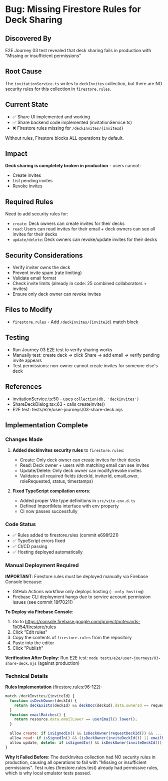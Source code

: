 # Bug: Missing Firestore Rules for Deck Sharing

## Discovered By
E2E Journey 03 test revealed that deck sharing fails in production with "Missing or insufficient permissions"

## Root Cause
The `invitationService.ts` writes to `deckInvites` collection, but there are NO security rules for this collection in `firestore.rules`.

## Current State
- ✅ Share UI implemented and working
- ✅ Share backend code implemented (invitationService.ts)
- ❌ Firestore rules missing for `/deckInvites/{inviteId}`

Without rules, Firestore blocks ALL operations by default.

## Impact
**Deck sharing is completely broken in production** - users cannot:
- Create invites
- List pending invites
- Revoke invites

## Required Rules

Need to add security rules for:
- `create`: Deck owners can create invites for their decks
- `read`: Users can read invites for their email + deck owners can see all invites for their decks
- `update/delete`: Deck owners can revoke/update invites for their decks

## Security Considerations
- Verify inviter owns the deck
- Prevent invite spam (rate limiting)
- Validate email format
- Check invite limits (already in code: 25 combined collaborators + invites)
- Ensure only deck owner can revoke invites

## Files to Modify
- `firestore.rules` - Add `/deckInvites/{inviteId}` match block

## Testing
- Run Journey 03 E2E test to verify sharing works
- Manually test: create deck → click Share → add email → verify pending invite appears
- Test permissions: non-owner cannot create invites for someone else's deck

## References
- invitationService.ts:50 - uses `collection(db, 'deckInvites')`
- ShareDeckDialog.tsx:63 - calls createInvite()
- E2E test: tests/e2e/user-journeys/03-share-deck.mjs



## Implementation Complete

### Changes Made
1. **Added deckInvites security rules** to `firestore.rules`:
   - Create: Only deck owner can create invites for their decks
   - Read: Deck owner + users with matching email can see invites
   - Update/Delete: Only deck owner can modify/revoke invites
   - Validates all required fields (deckId, inviterId, emailLower, roleRequested, status, timestamps)

2. **Fixed TypeScript compilation errors**:
   - Added proper Vite type definitions in `src/vite-env.d.ts`
   - Defined ImportMeta interface with env property
   - CI now passes successfully

### Code Status
- ✅ Rules added to firestore.rules (commit e698f221)
- ✅ TypeScript errors fixed
- ✅ CI/CD passing
- ✅ Hosting deployed automatically

### Manual Deployment Required

**IMPORTANT**: Firestore rules must be deployed manually via Firebase Console because:
- GitHub Actions workflow only deploys hosting (`--only hosting`)
- Firebase CLI deployment hangs due to service account permission issues (see commit 18f70211)

**To Deploy via Firebase Console**:
1. Go to https://console.firebase.google.com/project/notecards-1b054/firestore/rules
2. Click "Edit rules"
3. Copy the contents of `firestore.rules` from the repository
4. Paste into the editor
5. Click "Publish"

**Verification After Deploy**:
Run E2E test: `node tests/e2e/user-journeys/03-share-deck.mjs` (against production)

### Technical Details

**Rules Implementation** (firestore.rules:96-122):
```javascript
match /deckInvites/{inviteId} {
  function isDeckOwner(deckId) { 
    return deckExists(deckId) && deckDoc(deckId).data.ownerId == request.auth.uid; 
  }
  function emailMatches() { 
    return resource.data.emailLower == userEmail().lower(); 
  }
  
  allow create: if isSignedIn() && isDeckOwner(requestDeckId()) && ...
  allow read: if isSignedIn() && (isDeckOwner(inviteDeckId()) || emailMatches());
  allow update, delete: if isSignedIn() && isDeckOwner(inviteDeckId());
}
```

**Why It Failed Before**: The deckInvites collection had NO security rules in production, causing all operations to fail with "Missing or insufficient permissions". Test rules (firestore.rules.test) already had permissive rules, which is why local emulator tests passed.
